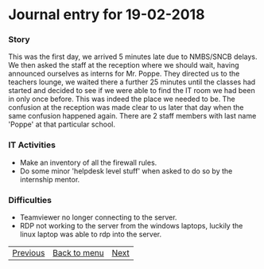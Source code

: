 # Journal entry for 19-02-2018

### Story

This was the first day, we arrived 5 minutes late due to NMBS/SNCB delays.
We then asked the staff at the reception where we should wait, having announced ourselves as interns for Mr. Poppe.
They directed us to the teachers lounge, we waited there a further 25 minutes until the classes had started and decided to see if we were able to find the IT room we had been in only once before.
This was indeed the place we needed to be. The confusion at the reception was made clear to us later that day when the same confusion happened again.
There are 2 staff members with last name 'Poppe' at that particular school.

### IT Activities

- Make an inventory of all the firewall rules.
- Do some minor 'helpdesk level stuff' when asked to do so by the internship mentor.

### Difficulties

- Teamviewer no longer connecting to the server.
- RDP not working to the server from the windows laptops, luckily the linux laptop was able to rdp into the server.

<table><tr><td><a href="#">Previous</a></td><td><a href="../README.html">Back to menu</a></td><td><a href="20-02.html">Next</a></td></tr></table>
